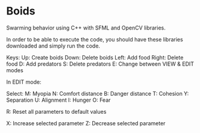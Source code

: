 # Boids

Swarming behavior using C++ with SFML and OpenCV libraries.
 
In order to be able to execute the code, you should have these libraries downloaded and simply run the code. 

Keys:
Up: Create boids
Down: Delete boids
Left: Add food
Right: Delete food
D: Add predators 
S: Delete predators
E: Change between VIEW & EDIT modes

In EDIT mode:

Select:
M: Myopia
N: Comfort distance
B: Danger distance
T: Cohesion
Y: Separation
U: Alignment
I: Hunger
O: Fear

R: Reset all parameters to default values

X: Increase selected parameter
Z: Decrease selected parameter


